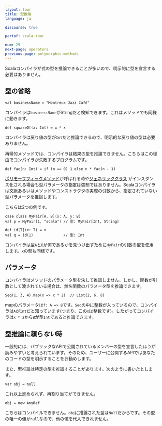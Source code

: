 ```yaml
---
layout: tour
title: 型推論
language: ja

discourse: true

partof: scala-tour

num: 29
next-page: operators
previous-page: polymorphic-methods
---
```


Scalaコンパイラが式の型を推論できることが多いので、明示的に型を宣言する必要はありません。

## 型の省略

```tut
val businessName = "Montreux Jazz Café"
```
コンパイラは`businessName`がStringだと検知できます。これはメソッドでも同様に動きます。

```tut
def squareOf(x: Int) = x * x
```
コンパイラは戻り値の型が`Int`だと推論できるので、明示的な戻り値の型は必要ありません。

再帰的メソッドでは、コンパイラは結果の型を推論できません。こちらはこの理由でコンパイラが失敗するプログラムです。

```tut:fail
def fac(n: Int) = if (n == 0) 1 else n * fac(n - 1)
```

[ポリモーフフィックメソッド](polymorphic-methods.html)が呼ばれる時や[ジェネリッククラス](generic-classes.html) がインスタンス化される場合も型パラメータの指定は強制ではありません。Scalaコンパイラは文脈あるいはメソッドやコンストラクタの実際の引数から、指定されていない型パラメータを推論します。

こちらは2つの例です。

```tut
case class MyPair[A, B](x: A, y: B)
val p = MyPair(1, "scala") // 型: MyPair[Int, String]

def id[T](x: T) = x
val q = id(1)              // 型: Int
```
コンパイラは型`A`と`B`が何であるかを見つけ出すために`MyPair`の引数の型を使用します。`x`の型も同様です。

## パラメータ

コンパイラはメソッドのパラメータ型を決して推論しません。しかし、関数が引数として渡されている場合は、無名関数のパラメータ型を推論できます。

```tut
Seq(1, 3, 4).map(x => x * 2)  // List(2, 6, 8)
```

mapのパラメータは`f: A => B`です。`Seq`の中に整数が入っているので、コンパイラは`A`が`Int`だと知っています(つまり、この`x`は整数です)。したがってコンパイラは`x * 2`から`B`が型`Int`であると推論できます。

## 型推論に頼ら*ない*時

一般的には、パブリックなAPIで公開されているメンバーの型を宣言したほうが読みやすいと考えられています。そのため、ユーザーに公開するAPIではあなたのコードの型を明示することをお勧めします。

また、型推論は特定の型を推論することがあります。次のように書いたとします。

```tut
var obj = null
```

これ以上進められず、再割り当てができません。

```tut:fail
obj = new AnyRef
```

こちらはコンパイルできません。`obj`に推論された型は`Null`だからです。その型の唯一の値が`null`なので、他の値を代入できれません。
